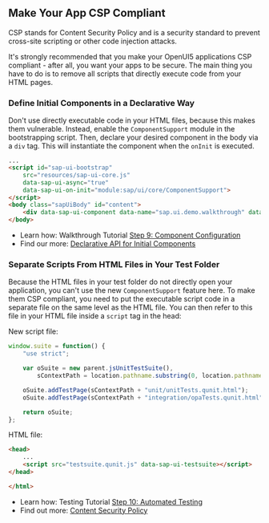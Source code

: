 <!-- loio1f81a093a9f3433983dcb2ebe11cd4cd -->

## Make Your App CSP Compliant

CSP stands for Content Security Policy and is a security standard to prevent cross-site scripting or other code injection attacks.

It's strongly recommended that you make your OpenUI5 applications CSP compliant - after all, you want your apps to be secure. The main thing you have to do is to remove all scripts that directly execute code from your HTML pages.



<a name="loio1f81a093a9f3433983dcb2ebe11cd4cd__section_wkh_b2v_zfb"/>

### Define Initial Components in a Declarative Way

Don't use directly executable code in your HTML files, because this makes them vulnerable. Instead, enable the `ComponentSupport` module in the bootstrapping script. Then, declare your desired component in the body via a `div` tag. This will instantiate the component when the `onInit` is executed.

```html
...
<script id="sap-ui-bootstrap"
	src="resources/sap-ui-core.js"
	data-sap-ui-async="true"
	data-sap-ui-on-init="module:sap/ui/core/ComponentSupport">
</script>
<body class="sapUiBody" id="content">
	<div data-sap-ui-component data-name="sap.ui.demo.walkthrough" data-id="container" data-settings='{"id" : "walkthrough"}'></div>
</body>
```

-   Learn how: Walkthrough Tutorial [Step 9: Component Configuration](step-9-component-configuration-4cfa608.md)
-   Find our more: [Declarative API for Initial Components](../04_Essentials/declarative-api-for-initial-components-82a0fce.md)



<a name="loio1f81a093a9f3433983dcb2ebe11cd4cd__section_kgn_521_1gb"/>

### Separate Scripts From HTML Files in Your Test Folder

Because the HTML files in your test folder do not directly open your application, you can't use the new `ComponentSupport` feature here. To make them CSP compliant, you need to put the executable script code in a separate file on the same level as the HTML file. You can then refer to this file in your HTML file inside a `script` tag in the head:

New script file:

```js
window.suite = function() {
	"use strict";

	var oSuite = new parent.jsUnitTestSuite(),
		sContextPath = location.pathname.substring(0, location.pathname.lastIndexOf("/") + 1);

	oSuite.addTestPage(sContextPath + "unit/unitTests.qunit.html");
	oSuite.addTestPage(sContextPath + "integration/opaTests.qunit.html");

	return oSuite;
};

```

HTML file:

```html
<head>
	...
	<script src="testsuite.qunit.js" data-sap-ui-testsuite></script>
</head>

</html>

```

-   Learn how: Testing Tutorial [Step 10: Automated Testing](step-10-automated-testing-07c97a2.md)
-   Find out more: [Content Security Policy](../05_Developing_Apps/content-security-policy-fe1a6db.md)

